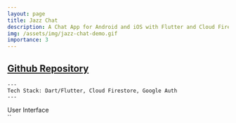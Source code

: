 ```yaml
---
layout: page
title: Jazz Chat
description: A Chat App for Android and iOS with Flutter and Cloud Firestore as the database
img: /assets/img/jazz-chat-demo.gif
importance: 3
---
```


## [Github Repository](https://github.com/ChamsToure/jazz-chat)

    ---
    Tech Stack: Dart/Flutter, Cloud Firestore, Google Auth
    ---

<div class="row">
    <div class="col-sm mt-3 mt-md-0">
        <img class="img-fluid rounded z-depth-1" src="{{ '/assets/img/jazz-chat/screenshot2.png' | relative_url }}" alt="" title="example image"/>
    </div>
    <div class="col-sm mt-3 mt-md-0">
        <img class="img-fluid rounded z-depth-1" src="{{ '/assets/img/jazz-chat/screenshot3.png' | relative_url }}" alt="" title="example image"/>
    </div>
    <div class="col-sm mt-3 mt-md-0">
        <img class="img-fluid rounded z-depth-1" src="{{ '/assets/img/jazz-chat/screenshot4.png' | relative_url }}" alt="" title="example image"/>
    </div>
</div>
<div class="caption">
User Interface
</div>
<div class="row">
    <div class="col-sm mt-3 mt-md-0">
        <img class="img-fluid rounded z-depth-1" src="{{ '/assets/img/jazz-chat-demo.gif' | relative_url }}" alt="" title="example image"/>
    </div>
</div>
``
